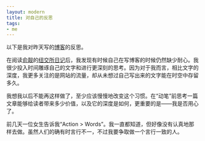 ```yaml
---
layout: modern
title: 对自己的反思
tags:
- me
---
```


以下是我对昨天写的[博客](http://www.guoj.org/keep-cool.html)的反思。

在阅读[俞靓](http://weibo.com/yuliang220)的[纽交所日记](http://blog.sina.com.cn/s/articlelist_1650025092_5_1.html)后，我发现有时候自己在写博客的时候仍然缺少耐心。我很少投入时间雕琢自己的文字和进行更深刻的思考。因为对于我而言，相比文字的深度，我更多关注的是网站的流量，却从未想过自己写出来的文字能在时空中存留多久。

我想我以后不能再这样做了，至少应该慢慢地改变这个习惯。在“动笔”前思考一篇文章能够给读者带来多少价值，以及它的深度是如何，更重要的是——我是否用心了。

前几天一位女生告诉我“Action > Words”。我一直都知道，但好像没有认真地那样去做。虽然人们的确有时言行不一，不过我要争取做一个言行一致的人。